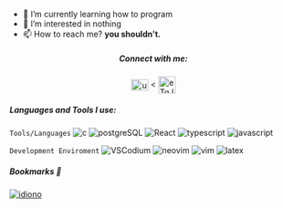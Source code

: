 - 🌱 I’m currently learning how to program
- 👀  I’m interested in nothing
- 📫 How to reach me? **you shouldn't.**  

<h5 align="center">Connect with me:</h5>  
<p align="center">  
<a href="https://www.youtube.com/@inharul" target="blank"><img align="center" src="https://upload.wikimedia.org/wikipedia/commons/thumb/0/09/YouTube_full-color_icon_%282017%29.svg/2560px-YouTube_full-color_icon_%282017%29.svg.png" alt="ucs0a7nr4dcwwswvchkcin-g" height="20" width="30" /></a> <
<a href="https://discord.gg/CatZ9nSECb" target="blank"><img align="center" src="https://logodownload.org/wp-content/uploads/2017/11/discord-logo-4-1.png" alt="eTqJ65vUV9" height="30" width="30" /></a>
</p>  
<h5 align="left">Languages and Tools I use:</h5>  

`Tools/Languages`
![c](https://img.shields.io/badge/learning%20C-%23eee?logo=c&logoColor=white&labelColor=%23A8B9CC) 
![postgreSQL](https://img.shields.io/badge/learning%20databases-%23eee?logo=postgresql&logoColor=white&labelColor=%234169E1) 
![React](https://img.shields.io/badge/React-%23eee?logo=react&logoColor=cyan&labelColor=%2300629B) 
![typescript](https://img.shields.io/badge/typescript-%23eee?logo=typescript&logoColor=white&labelColor=%233178C6) 
![javascript](https://img.shields.io/badge/javascript_(im_forced)-%23eee?logo=javascript&logoColor=white&labelColor=%23F7DF1E)

`Development Enviroment`
![VSCodium](https://img.shields.io/badge/VSCodium-%23eee?logo=vscodium&logoColor=white&labelColor=%232F80ED) 
![neovim](https://img.shields.io/badge/neovim_(heh)-%23eee?logo=neovim&logoColor=white&labelColor=%2357A143) 
![vim](https://img.shields.io/badge/*smugs*-%23eee?logo=vim&logoColor=white&labelColor=%23019733) 
![latex](https://img.shields.io/badge/LaTeX-%23eee?logo=latex&logoColor=white&labelColor=%23008080)

##### Bookmarks 📌
<a href="https://github.com/inharul/idiono" target="blank">![idiono](https://img.shields.io/badge/idiono-%23eee?logo=react&logoColor=white&labelColor=%23106f8d)</a>

